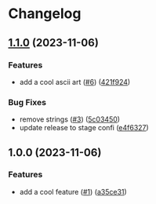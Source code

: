 # Changelog

## [1.1.0](https://github.com/square-li/react-mini-with-release-test/compare/v1.0.0...v1.1.0) (2023-11-06)


### Features

* add a cool ascii art ([#6](https://github.com/square-li/react-mini-with-release-test/issues/6)) ([421f924](https://github.com/square-li/react-mini-with-release-test/commit/421f924ed6b34b6e99171487efd96445c0534904))


### Bug Fixes

* remove strings ([#3](https://github.com/square-li/react-mini-with-release-test/issues/3)) ([5c03450](https://github.com/square-li/react-mini-with-release-test/commit/5c03450c5b49eabe39750158d8468271f3e900ce))
* update release to stage confi ([e4f6327](https://github.com/square-li/react-mini-with-release-test/commit/e4f6327bb465619590a66267068a30b5ef1fc0f7))

## 1.0.0 (2023-11-06)


### Features

* add a cool feature ([#1](https://github.com/square-li/react-mini-with-release-test/issues/1)) ([a35ce31](https://github.com/square-li/react-mini-with-release-test/commit/a35ce3175c1a1a223404713ecfa893bd533ab4c1))
